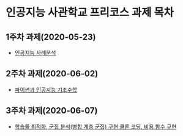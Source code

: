 # 인공지능 사관학교 프리코스 과제 목차

## 1주차 과제(2020-05-23)

 - [인공지능 사례분석](https://github.com/Lim-ki-jun/ki-jun/blob/master/1%EC%A3%BC%EC%B0%A8%EA%B3%BC%EC%A0%9C.ipynb)

## 2주차 과제(2020-06-02)

- [파이썬과 인공지능 기초수학](https://github.com/Lim-ki-jun/ki-jun/blob/master/2%E1%84%8C%E1%85%AE%E1%84%8E%E1%85%A1%E1%84%80%E1%85%AA%E1%84%8C%E1%85%A6_ipynb%EC%9D%98_%EC%82%AC%EB%B3%B8.ipynb)

## 3주차 과제(2020-06-07)

- [학습률 최적화, 군집 분석(병합 계층 군집) 구현 클론 코딩, 비용 함수 구현](https://github.com/Lim-ki-jun/Markdown-Test/blob/master/3%EC%A3%BC%EC%B0%A8_%EA%B3%BC%EC%A0%9C%EC%9D%98_%EC%82%AC%EB%B3%B8.ipynb)
